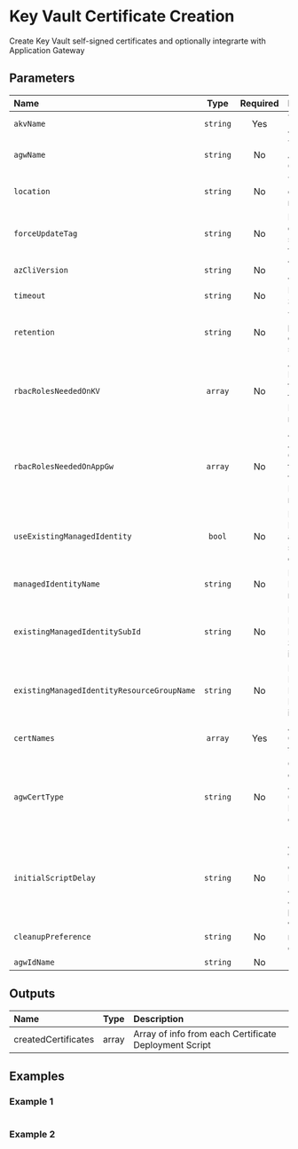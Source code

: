 # Key Vault Certificate Creation

Create Key Vault self-signed certificates and optionally integrarte with Application Gateway

## Parameters

| Name                                       | Type     | Required | Description                                                                                                   |
| :----------------------------------------- | :------: | :------: | :------------------------------------------------------------------------------------------------------------ |
| `akvName`                                  | `string` | Yes      | The name of the Azure Key Vault                                                                               |
| `agwName`                                  | `string` | No       | The name of the Azure Application Gateway                                                                     |
| `location`                                 | `string` | No       | The location to deploy the resources to                                                                       |
| `forceUpdateTag`                           | `string` | No       | How the deployment script should be forced to execute                                                         |
| `azCliVersion`                             | `string` | No       | Version of the Azure CLI to use                                                                               |
| `timeout`                                  | `string` | No       | Deployment Script timeout                                                                                     |
| `retention`                                | `string` | No       | The retention period for the deployment script                                                                |
| `rbacRolesNeededOnKV`                      | `array`  | No       | An array of Azure Key Vault RoleIds that are required for the DeploymentScript resource                       |
| `rbacRolesNeededOnAppGw`                   | `array`  | No       | An array of Azure Application Gateway RoleIds that are required for the DeploymentScript resource             |
| `useExistingManagedIdentity`               | `bool`   | No       | Does the Managed Identity already exists, or should be created                                                |
| `managedIdentityName`                      | `string` | No       | Name of the Managed Identity resource                                                                         |
| `existingManagedIdentitySubId`             | `string` | No       | For an existing Managed Identity, the Subscription Id it is located in                                        |
| `existingManagedIdentityResourceGroupName` | `string` | No       | For an existing Managed Identity, the Resource Group it is located in                                         |
| `certNames`                                | `array`  | Yes      | An array of Certificate names to create                                                                       |
| `agwCertType`                              | `string` | No       | Configured certificate in Application Gateway as Frontend (ssl-cert) or Backend (root-cert)                   |
| `initialScriptDelay`                       | `string` | No       | A delay before the script import operation starts. Primarily to allow Azure AAD Role Assignments to propagate |
| `cleanupPreference`                        | `string` | No       | When the script resource is cleaned up                                                                        |
| `agwIdName`                                | `string` | No       |                                                                                                               |

## Outputs

| Name                | Type  | Description                                           |
| :------------------ | :---: | :---------------------------------------------------- |
| createdCertificates | array | Array of info from each Certificate Deployment Script |

## Examples

### Example 1

```bicep
```

### Example 2

```bicep
```